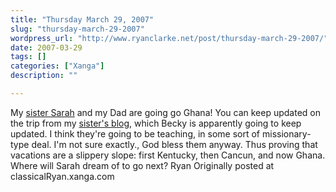 ```yaml
---
title: "Thursday March 29, 2007"
slug: "thursday-march-29-2007"
wordpress_url: "http://www.ryanclarke.net/post/thursday-march-29-2007/"
date: 2007-03-29
tags: []
categories: ["Xanga"]
description: ""

---
```


My [sister Sarah](http://www.xanga.com/sarahdipityinlime) and my Dad are going go Ghana! You can keep updated on the trip from my [sister's blog](http://www.xanga.com/sarahdipityinlime), which Becky is apparently going to keep updated.
I think they're going to be teaching, in some sort of missionary-type deal. I'm not sure exactly., God bless them anyway.
 Thus proving that vacations are a slippery slope: first Kentucky, then Cancun, and now Ghana. Where will Sarah dream of to go next?
Ryan
Originally posted at classicalRyan.xanga.com
